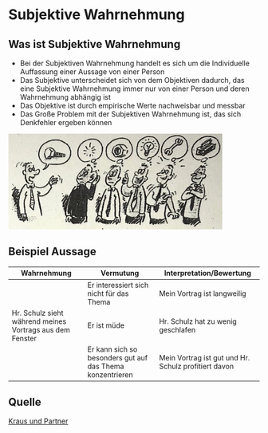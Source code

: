 # Subjektive Wahrnehmung

## Was ist Subjektive Wahrnehmung

+ Bei der Subjektiven Wahrnehmung handelt es sich um die Individuelle Auffassung einer Aussage von einer Person
+ Das Subjektive unterscheidet sich von dem Objektiven dadurch, das eine Subjektive Wahrnehmung immer nur von einer Person und deren Wahrnehmung abhängig ist
+ Das Objektive ist durch empirische Werte nachweisbar und messbar
+ Das Große Problem mit der Subjektiven Wahrnehmung ist, das sich Denkfehler ergeben können

![Empty](Bilder/Karikatur.png)

## Beispiel Aussage

|Wahrnehmung|Vermutung|Interpretation/Bewertung|
|-|-|-|
||Er interessiert sich nicht für das Thema|Mein Vortrag ist langweilig|
|Hr. Schulz sieht während meines Vortrags aus dem Fenster|Er ist müde|Hr. Schulz hat zu wenig geschlafen|
||Er kann sich so besonders gut auf das Thema konzentrieren|Mein Vortrag ist gut und Hr. Schulz profitiert davon|

## Quelle

[Kraus und Partner](http://www.kraus-und-partner.de/projektmanagement/grundlagen/kommunikation-und-zusammenarbeit-in-)

